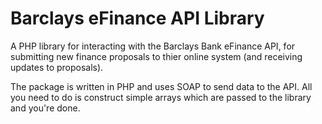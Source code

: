 Barclays eFinance API Library
=============================

A PHP library for interacting with the Barclays Bank eFinance API, for submitting new finance proposals to thier online system (and receiving updates to proposals).

The package is written in PHP and uses SOAP to send data to the API. All you need to do is construct simple arrays which are passed to the library and you're done.